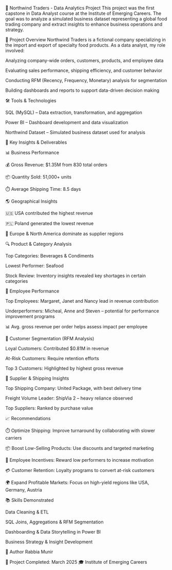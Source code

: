 🧃 Northwind Traders - Data Analytics Project
This project was the first capstone in Data Analyst course at the Institute of Emerging Careers. The goal was to analyze a simulated business dataset representing a global food trading company and extract insights to enhance business operations and strategy.

📁 Project Overview
Northwind Traders is a fictional company specializing in the import and export of specialty food products. As a data analyst, my role involved:

Analyzing company-wide orders, customers, products, and employee data

Evaluating sales performance, shipping efficiency, and customer behavior

Conducting RFM (Recency, Frequency, Monetary) analysis for segmentation

Building dashboards and reports to support data-driven decision making

🛠️ Tools & Technologies

SQL (MySQL) – Data extraction, transformation, and aggregation

Power BI – Dashboard development and data visualization

Northwind Dataset – Simulated business dataset used for analysis

📌 Key Insights & Deliverables

📊 Business Performance

💰 Gross Revenue: $1.35M from 830 total orders

📦 Quantity Sold: 51,000+ units

⏱️ Average Shipping Time: 8.5 days

🌎 Geographical Insights

🇺🇸 USA contributed the highest revenue

🇵🇱 Poland generated the lowest revenue

📍 Europe & North America dominate as supplier regions

🔍 Product & Category Analysis

Top Categories: Beverages & Condiments

Lowest Performer: Seafood

Stock Review: Inventory insights revealed key shortages in certain categories

💼 Employee Performance

Top Employees: Margaret, Janet and Nancy lead in revenue contribution

Underperformers: Micheal, Anne and Steven – potential for performance improvement programs

📊 Avg. gross revenue per order helps assess impact per employee

👥 Customer Segmentation (RFM Analysis)

Loyal Customers: Contributed $0.81M in revenue

At-Risk Customers: Require retention efforts

Top 3 Customers: Highlighted by highest gross revenue

🚚 Supplier & Shipping Insights

Top Shipping Company: United Package, with best delivery time

Freight Volume Leader: ShipVia 2 – heavy reliance observed

Top Suppliers: Ranked by purchase value

📈 Recommendations

⏱️ Optimize Shipping: Improve turnaround by collaborating with slower carriers

📦 Boost Low-Selling Products: Use discounts and targeted marketing

👔 Employee Incentives: Reward low performers to increase motivation

💳 Customer Retention: Loyalty programs to convert at-risk customers

🌍 Expand Profitable Markets: Focus on high-yield regions like USA, Germany, Austria

📚 Skills Demonstrated

Data Cleaning & ETL

SQL Joins, Aggregations & RFM Segmentation

Dashboarding & Data Storytelling in Power BI

Business Strategy & Insight Development

📌 Author
Rabbia Munir

📅 Project Completed: March 2025
🎓 Institute of Emerging Careers



